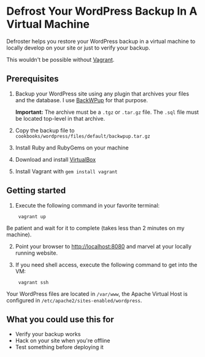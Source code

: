 # Defrost Your WordPress Backup In A Virtual Machine

Defroster helps you restore your WordPress backup in a virtual machine
to locally develop on your site or just to verify your backup.

This wouldn't be possible without [Vagrant](http://vagrantup.com).

## Prerequisites

1. Backup your WordPress site using any plugin that archives your files and the database.
   I use [BackWPup](http://wordpress.org/extend/plugins/backwpup/) for that purpose.

   **Important:** The archive must be a `.tgz` or `.tar.gz` file.
   The `.sql` file must be located top-level in that archive.
2. Copy the backup file to `cookbooks/wordpress/files/default/backwpup.tar.gz`
3. Install Ruby and RubyGems on your machine
4. Download and install [VirtualBox](https://www.virtualbox.org/wiki/Downloads)
5. Install Vagrant with `gem install vagrant`

## Getting started

1. Execute the following command in your favorite terminal:

        vagrant up
Be patient and wait for it to complete (takes less than 2 minutes on my machine).

2. Point your browser to [http://localhost:8080](http://localhost:8080) and marvel at your locally running website.
3. If you need shell access, execute the following command to get into the VM:

        vagrant ssh
Your WordPress files are located in `/var/www`, the Apache Virtual Host is configured in `/etc/apache2/sites-enabled/wordpress`.

## What you could use this for

* Verify your backup works
* Hack on your site when you're offline
* Test something before deploying it
